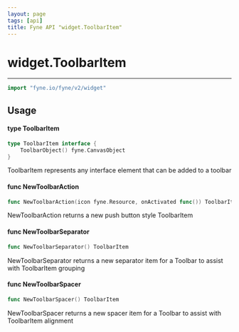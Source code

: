 ```yaml
---
layout: page
tags: [api]
title: Fyne API "widget.ToolbarItem"
---
```


# widget.ToolbarItem
---
```go
import "fyne.io/fyne/v2/widget"
```

## Usage

#### type ToolbarItem

```go
type ToolbarItem interface {
	ToolbarObject() fyne.CanvasObject
}
```

ToolbarItem represents any interface element that can be added to a toolbar

#### func  NewToolbarAction

```go
func NewToolbarAction(icon fyne.Resource, onActivated func()) ToolbarItem
```
NewToolbarAction returns a new push button style ToolbarItem

#### func  NewToolbarSeparator

```go
func NewToolbarSeparator() ToolbarItem
```
NewToolbarSeparator returns a new separator item for a Toolbar to assist with ToolbarItem grouping

#### func  NewToolbarSpacer

```go
func NewToolbarSpacer() ToolbarItem
```
NewToolbarSpacer returns a new spacer item for a Toolbar to assist with ToolbarItem alignment
